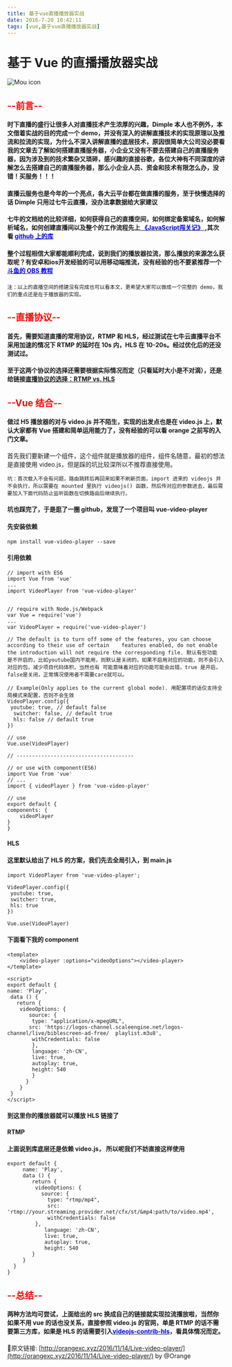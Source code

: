 ```yaml
---
title: 基于vue直播播放器实战
date: 2016-7-20 10:42:11
tags: [vue,基于vue直播播放器实战]
---
```


#	基于 Vue 的直播播放器实战

![Mou icon](http://7xr2s7.com1.z0.glb.clouddn.com/%E5%9F%BA%E4%BA%8E%20Vue%20%E7%9A%84%E7%9B%B4%E6%92%AD%E6%92%AD%E6%94%BE%E5%99%A8%E5%AE%9E%E6%88%98.jpeg)
## <font style="color:red"> --前言-- </font>

#### 时下直播的盛行让很多人对直播技术产生浓厚的兴趣，Dimple 本人也不例外，本文借着实战的目的完成一个 demo，并没有深入的讲解直播技术的实现原理以及推流和拉流的实现，为什么不深入讲解直播的底层技术，原因很简单大公司没必要看我的文章去了解如何搭建直播服务器，小企业又没有不要去搭建自己的直播服务器，因为涉及到的技术繁杂又琐碎，感兴趣的直接谷歌，各位大神有不同深度的讲解怎么去搭建自己的直播服务器，那么小企业人员、资金和技术有限怎么办，没错！买服务！！！

#### 直播云服务也是今年的一个亮点，各大云平台都在做直播的服务，至于快慢选择的话 Dimple 只用过七牛云直播，没办法拿数据给大家建议

#### 七牛的文档给的比较详细，如何获得自己的直播空间，如何绑定备案域名，如何解析域名，如何创建直播间以及整个的工作流程先上[ <font style="color:blue">《JavaScript闯关记》</font> ](http://developer.qiniu.com/article/index.html#pili/),其次看 [<font style="color:blue">github 上的库</font>](https://github.com/pili-engineering)

#### 整个过程相信大家都能顺利完成，说到我们的播放器拉流，那么播放的来源怎么获取呢？有安卓和ios开发经验的可以用移动端推流，没有经验的也不要紧推荐一个[<font style="color:blue">斗鱼的 OBS 教程</font>](https://www.douyu.com/cms/zhibo/201311/13/250.shtml)



	注：以上的直播空间的搭建没有完成也可以看本文，更希望大家可以做成一个完整的 demo，我们的重点还是在于播放器的实现。
	
## <font style="color:red"> --直播协议-- </font>

#### 首先，需要知道直播的常用协议，RTMP 和 HLS，经过测试在七牛云直播平台不采用加速的情况下 RTMP 的延时在 10s 内，HLS 在 10-20s。经过优化后的还没测试过。

#### 至于这两个协议的选择还需要根据实际情况而定（只看延时大小是不对滴），还是给链接[<font style="blue">直播协议的选择：RTMP vs. HLS</font>](http://www.samirchen.com/ios-rtmp-vs-hls/)

## <font style="color:red"> --Vue 结合-- </font>

#### 做过 H5 播放器的对与 video.js 并不陌生，实现的出发点也是在 video.js 上，默认大家都有 Vue 搭建和简单运用能力了，没有经验的可以看 orange 之前写的入门文章。

首先我们要新建一个组件，这个组件就是播放器的组件，组件名随意，最初的想法是直接使用 video.js，但是踩的坑比较深所以不推荐直接使用。

	坑：首次载入不会有问题，路由跳转后再回来如果不刷新页面，import 进来的 videojs 并不会执行，所以需要在 mounted 里执行 videojs() 函数，然后传对应的参数进去，最后需要加入下面代码防止监听函数在切换路由后继续执行。
#### 坑也踩完了，于是逛了一圈 github，发现了一个项目叫 vue-video-player

#### 先安装依赖

	npm install vue-video-player --save
	
#### 引用依赖


	// import with ES6
	import Vue from 'vue'
	...
	import VideoPlayer from 'vue-video-player'


	// require with Node.js/Webpack
	var Vue = require('vue')
	...
	var VideoPlayer = require('vue-video-player')

	// The default is to turn off some of the features, you can choose according to their use of certain 	features enabled, do not enable the introduction will not require the corresponding file. 默认有些功能	是不开启的，比如youtube国内不能用，则默认是关闭的，如果不启用对应的功能，则不会引入对应的包，减少项目代码体积，当然也有	可能意味着对应的功能可能会出错，true 是开启，false是关闭，正常情况使用者不需要care就可以。

	// Example(Only applies to the current global mode). 用配置项的话仅支持全局模式来配置，否则不会生效
	VideoPlayer.config({
 	 youtube: true, // default false
	  switcher: false, // default true
	  hls: false // default true
	})

	// use
	Vue.use(VideoPlayer)

	// --------------------------------------

	// or use with component(ES6)
	import Vue from 'vue'
	// ...
	import { videoPlayer } from 'vue-video-player'

	// use
	export default {
  	components: {
    	videoPlayer
  	}
	}
	
#### HLS


#### 这里默认给出了 HLS 的方案，我们先去全局引入，到 main.js		

	import VideoPlayer from 'vue-video-player';

	VideoPlayer.config({
 	 youtube: true,
 	 switcher: true,
 	 hls: true
	})

	Vue.use(VideoPlayer)

#### 下面看下我的 component


	<template>
  		<video-player :options="videoOptions"></video-player>
	</template>

	<script>
	export default {
  	name: 'Play',
 	 data () {
 	   return {
  	    videoOptions: {
     	   source: {
      	    type: "application/x-mpegURL",
       	   src: 'https://logos-channel.scaleengine.net/logos-channel/live/biblescreen-ad-free/	playlist.m3u8',
      	    withCredentials: false
    	    },
    	    language: 'zh-CN',
    	    live: true,
    	    autoplay: true,
    	    height: 540
      		}
   		  }
  		}
	 }
	</script>
	
#### 到这里你的播放器就可以播放 HLS 链接了	


#### RTMP 


#### 上面说到库底层还是依赖 video.js， 所以呢我们不妨直接这样使用


	export default {
 		 name: 'Play',
  		 data () {
    		return {
      		 videoOptions: {
        	   source: {
         		 type: "rtmp/mp4",
          		 src: 'rtmp://your.streaming.provider.net/cfx/st/&mp4:path/to/video.mp4',
            	 withCredentials: false
       		 },
        		language: 'zh-CN',
        		live: true,
        		autoplay: true,
        		height: 540
      		}
    	 }
  	  }
	}
## <font style="color:red"> --总结-- </font>

#### 两种方法均可尝试，上面给出的 src 换成自己的链接就实现拉流播放啦，当然你如果不用 vue 的话也没关系，直接参照 video.js 的官网，单是 RTMP 的话不需要第三方库，如果是 HLS 的话需要引入[<font style="color:blue">videojs-contrib-hls</font>](https://github.com/videojs/videojs-contrib-hls)，看具体情况而定。

🔗原文链接: [http://orangexc.xyz/2016/11/14/Live-video-player/](http://orangexc.xyz/2016/11/14/Live-video-player/) by @Orange